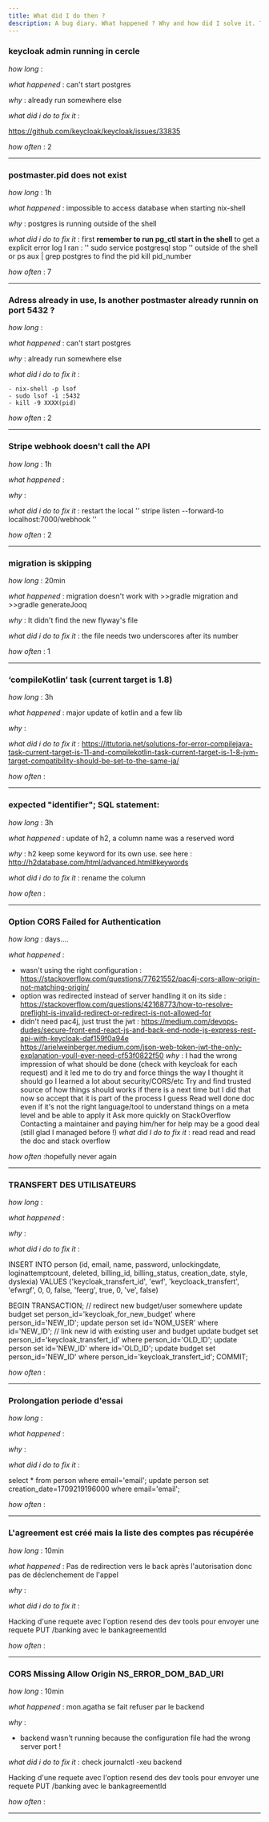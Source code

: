 ```yaml
---
title: What did I do then ? 
description: A bug diary. What happened ? Why and how did I solve it. Taking the time to formalize what was learned from the mistake and prevent spending time on the same thing later
---
```


### keycloak admin running in cercle

*how long* : 

*what happened* : 
can't start postgres

*why* :
already run somewhere else

*what did i do to fix it* :

https://github.com/keycloak/keycloak/issues/33835

*how often* : 2

--------------

### postmaster.pid does not exist
*how long* : 1h

*what happened* : impossible to access database when starting nix-shell

*why* : postgres is running outside of the shell 

*what did i do to fix it* : first **remember to run pg_ctl start in the shell** to get a explicit error log
I ran : 
''
sudo service postgresql stop 
''
outside of the shell
or 
ps aux | grep postgres  to find the pid
kill pid_number


*how often* : 7

--------------
### Adress already in use, Is another postmaster already runnin on port 5432 ?

*how long* : 

*what happened* : 
can't start postgres

*why* :
already run somewhere else

*what did i do to fix it* :

```
- nix-shell -p lsof
- sudo lsof -i :5432
- kill -9 XXXX(pid)

```
*how often* : 2

--------------
### Stripe webhook doesn't call the API

*how long* : 1h

*what happened* : 

*why* :

*what did i do to fix it* : restart the local 
''
stripe listen --forward-to localhost:7000/webhook
''

*how often* : 2

--------------
### migration is skipping 

*how long* : 20min

*what happened* : migration doesn't work with >>gradle migration and >>gradle generateJooq

*why* : It didn't find the new flyway's file

*what did i do to fix it* : the file needs two underscores after its number

*how often* : 1

--------------
### ‘compileKotlin’ task (current target is 1.8)

*how long* : 3h

*what happened* : major update of kotlin and a few lib

*why* : 

*what did i do to fix it* : 
https://ittutoria.net/solutions-for-error-compilejava-task-current-target-is-11-and-compilekotlin-task-current-target-is-1-8-jvm-target-compatibility-should-be-set-to-the-same-ja/

*how often* :

--------------
### expected "identifier"; SQL statement:

*how long* : 3h

*what happened* : update of h2, a column name was a reserved word

*why* : h2 keep some keyword for its own use. see here :  http://h2database.com/html/advanced.html#keywords

*what did i do to fix it* : rename the column

*how often* :

--------------
### Option CORS Failed for Authentication

*how long* : days....

*what happened* : 
- wasn't using the right configuration :
  https://stackoverflow.com/questions/77621552/pac4j-cors-allow-origin-not-matching-origin/
- option was redirected instead of server handling it on its side :
  https://stackoverflow.com/questions/42168773/how-to-resolve-preflight-is-invalid-redirect-or-redirect-is-not-allowed-for
- didn't need pac4j, just trust the jwt :
  https://medium.com/devops-dudes/secure-front-end-react-js-and-back-end-node-js-express-rest-api-with-keycloak-daf159f0a94e
  https://arielweinberger.medium.com/json-web-token-jwt-the-only-explanation-youll-ever-need-cf53f0822f50
*why* :
  I had the wrong impression of what should be done (check with keycloak for each request) and it led me to do try and force things the way I thought it should go
  I learned a lot about security/CORS/etc
  Try and find trusted source of how things should works if there is a next time but I did that now so accept that it is part of the process I guess
  Read well done doc even if it's not the right language/tool to understand things on a meta level and be able to apply it
  Ask more quickly on StackOverflow
  Contacting a maintainer and paying him/her for help may be a good deal (still glad I managed before !)
*what did I do to fix it* : 
read read and read the doc and stack overflow

*how often* :hopefully never again

--------------
### TRANSFERT DES UTILISATEURS

*how long* :

*what happened* :

*why* :

*what did i do to fix it* :

INSERT INTO person (id, email, name, password, unlockingdate, loginattemptcount, deleted, billing_id, billing_status, creation_date, style, dyslexia) VALUES ('keycloak_transfert_id', 'ewf', 'keycloack_transfert', 'efwrgf', 0, 0, false, 'feerg', true, 0, 've', false)

BEGIN TRANSACTION;
// redirect new budget/user somewhere
update budget set person_id='keycloak_for_new_budget' where person_id='NEW_ID';
update person set id='NOM_USER' where id='NEW_ID';
// link new id with existing user and budget
update budget set person_id='keycloak_transfert_id' where person_id='OLD_ID';
update person set id='NEW_ID' where id='OLD_ID';
update budget set person_id='NEW_ID' where person_id='keycloak_transfert_id';
COMMIT;

*how often* :

--------------
### Prolongation periode d'essai

*how long* :

*what happened* :

*why* :

*what did i do to fix it* :

select * from person where email='email';
update person set creation_date=1709219196000 where email='email';

*how often* :

--------------
### L'agreement est créé mais la liste des comptes pas récupérée

*how long* : 10min

*what happened* : Pas de redirection vers le back après l'autorisation donc pas de déclenchement de l'appel

*why* : 

*what did i do to fix it* :

Hacking d'une requete avec l'option resend des dev tools pour envoyer une requete PUT /banking avec le bankagreementId

*how often* :

--------------
### CORS Missing Allow Origin NS_ERROR_DOM_BAD_URI

*how long* : 10min

*what happened* : mon.agatha se fait refuser par le backend

*why* : 
- backend wasn't running because the configuration file had the wrong server port !

*what did i do to fix it* :  check journalctl -xeu backend

Hacking d'une requete avec l'option resend des dev tools pour envoyer une requete PUT /banking avec le bankagreementId

*how often* :

--------------
